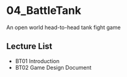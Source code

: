 # 04_BattleTank
An open world head-to-head  tank fight game
## Lecture List
* BT01 Introduction
* BT02 Game Design Document
